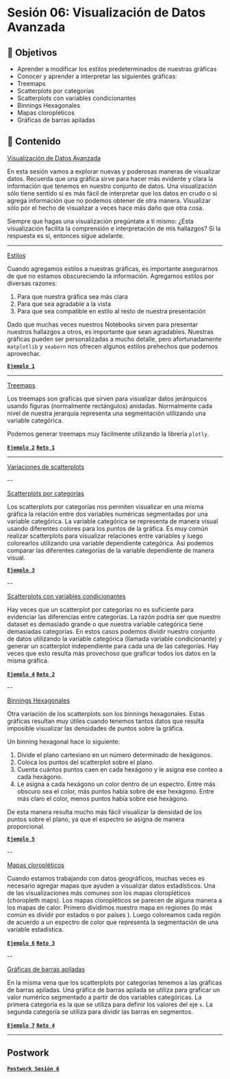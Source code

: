 
# Sesión 06: Visualización de Datos Avanzada

## :dart: Objetivos

- Aprender a modificar los estilos predeterminados de nuestras gráficas
- Conocer y aprender a interpretar las siguientes gráficas:
- Treemaps
- Scatterplots por categorías
- Scatterplots con variables condicionantes
- Binnings Hexagonales
- Mapas cloropléticos
- Gráficas de barras apiladas

## 📂 Contenido

<ins>Visualización de Datos Avanzada</ins>

En esta sesión vamos a explorar nuevas y poderosas maneras de visualizar datos. Recuerda que una gráfica sirve para hacer más evidente y clara la información que tenemos en nuestro conjunto de datos. Una visualización sólo tiene sentido si es más fácil de interpretar que los datos en crudo o si agrega información que no podemos obtener de otra manera. Visualizar sólo por el hecho de visualizar a veces hace más daño que otra cosa.

Siempre que hagas una visualización pregúntate a ti mismo: ¿Esta visualización facilita la comprensión e interpretación de mis hallazgos? Si la respuesta es sí, entonces sigue adelante.

>

---

<ins>Estilos</ins>

Cuando agregamos estilos a nuestras gráficas, es importante asegurarnos de que no estamos obscureciendo la información. Agregamos estilos por diversas razones:

1. Para que nuestra gráfica sea más clara
2. Para que sea agradable a la vista
3. Para que sea compatible en estilo al resto de nuestra presentación

Dado que muchas veces nuestros Notebooks sirven para presentar nuestros hallazgos a otros, es importante que sean agradables. Nuestras gráficas pueden ser personalizadas a mucho detalle, pero afortunadamente `matplotlib` y `seaborn` nos ofrecen algunos estilos prehechos que podemos aprovechar.

> 

[**`Ejemplo 1`**](Ejemplo-01/estilos.ipynb)

---

<ins>Treemaps</ins>

Los treemaps son graficas que sirven para visualizar datos jerárquicos usando figuras (normalmente rectángulos) anidadas. Normalmente cada nivel de nuestra jerarquía representa una segmentación utilizando una variable categórica.

Podemos generar treemaps muy fácilmente utilizando la librería `plotly`.

>

[**`Ejemplo 2`**](Ejemplo-02/treemaps.ipynb)
[**`Reto 1`**](Reto-01/treemaps.ipynb)

---

<ins>Variaciones de scatterplots</ins>

--

<ins>Scatterplots por categorías</ins>

Los scatterplots por categorías nos permiten visualizar en una misma gráfica la relación entre dos variables numéricas segmentadas por una variable categórica. La variable categórica se representa de manera visual usando diferentes colores para los puntos de la gráfica. Es muy común realizar scatterplots para visualizar relaciones entre variables y luego colorearlos utilizando una variable dependiente categórica. Así podemos comparar las diferentes categorías de la variable dependiente de manera visual.

>

[**`Ejemplo 3`**](Ejemplo-03/scatterplots_por_categorias.ipynb)

--

<ins>Scatterplots con variables condicionantes</ins>

Hay veces que un scatterplot por categorías no es suficiente para evidenciar las diferencias entre categorías. La razón podría ser que nuestro dataset es demasiado grande o que nuestra variable categórica tiene demasiadas categorías. En estos casos podemos dividir nuestro conjunto de datos utilizando la variable categórica (llamada variable condicionante) y generar un scatterplot independiente para cada una de las categorías. Hay veces que esto resulta más provechoso que graficar todos los datos en la misma gráfica.

>

[**`Ejemplo 4`**](Ejemplo-04/scatterplots_con_variables_condicionantes.ipynb)
[**`Reto 2`**](Reto-02/variaciones_de_scatterplots.ipynb)

--

<ins>Binnings Hexagonales</ins>

Otra variación de los scatterplots son los binnings hexagonales. Estas gráficas resultan muy útiles cuando tenemos tantos datos que resulta imposible visualizar las densidades de puntos sobre la gráfica.

Un binning hexagonal hace lo siguiente:

1. Divide el plano cartesiano en un número determinado de hexágonos.
2. Coloca los puntos del scatterplot sobre el plano.
3. Cuenta cuántos puntos caen en cada hexágono y le asigna ese conteo a cada hexágono.
4. Le asigna a cada hexágono un color dentro de un espectro. Entre más obscuro sea el color, más puntos había sobre de ese hexágono. Entre más claro el color, menos puntos había sobre ese hexágono.

De esta manera resulta mucho más fácil visualizar la densidad de los puntos sobre el plano, ya que el espectro se asigna de manera proporcional.

>

[**`Ejemplo 5`**](Ejemplo-05/binnings_hexagonales.ipynb)

--

<ins>Mapas cloropléticos</ins>

Cuando estamos trabajando con datos geográficos, muchas veces es necesario agregar mapas que ayuden a visualizar datos estadísticos. Una de las visualizaciones más comunes son los mapas cloropléticos (choropleth maps). Los mapas cloropléticos se parecen de alguna manera a los mapas de calor. Primero dividimos nuestro mapa en regiones (lo más común es dividir por estados o por países ). Luego coloreamos cada región de acuerdo a un espectro de color que representa la segmentación de una variable estadística.

>

[**`Ejemplo 6`**](Ejemplo-06/mapas_cloropleticos.ipynb)
[**`Reto 3`**](Reto-03/mapas_cloropleticos.ipynb)

--

<ins>Gráficas de barras apiladas</ins>

En la misma vena que los scatterplots por categorías tenemos a las gráficas de barras apiladas. Una gráfica de barras apilada se utiliza para graficar un valor numérico segmentado a partir de dos variables categóricas. La primera categoría es la que se utiliza para definir los valores del eje `x`. La segunda categoría se utiliza para dividir las barras en segmentos.

>

[**`Ejemplo 7`**](Ejemplo-07/graficas_de_barras_apiladas.ipynb)
[**`Reto 4`**](Reto-04/graficas_de_barras_apiladas.ipynb)

---

## Postwork

[**`Postwork Sesión 6`**](Postwork/Readme.md)
